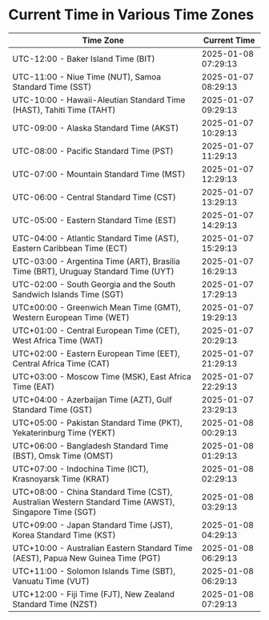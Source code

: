 # Current Time in Various Time Zones

| Time Zone | Current Time |
|-----------|--------------|
| UTC-12:00 - Baker Island Time (BIT) | 2025-01-08 07:29:13 |
| UTC-11:00 - Niue Time (NUT), Samoa Standard Time (SST) | 2025-01-07 08:29:13 |
| UTC-10:00 - Hawaii-Aleutian Standard Time (HAST), Tahiti Time (TAHT) | 2025-01-07 09:29:13 |
| UTC-09:00 - Alaska Standard Time (AKST) | 2025-01-07 10:29:13 |
| UTC-08:00 - Pacific Standard Time (PST) | 2025-01-07 11:29:13 |
| UTC-07:00 - Mountain Standard Time (MST) | 2025-01-07 12:29:13 |
| UTC-06:00 - Central Standard Time (CST) | 2025-01-07 13:29:13 |
| UTC-05:00 - Eastern Standard Time (EST) | 2025-01-07 14:29:13 |
| UTC-04:00 - Atlantic Standard Time (AST), Eastern Caribbean Time (ECT) | 2025-01-07 15:29:13 |
| UTC-03:00 - Argentina Time (ART), Brasília Time (BRT), Uruguay Standard Time (UYT) | 2025-01-07 16:29:13 |
| UTC-02:00 - South Georgia and the South Sandwich Islands Time (SGT) | 2025-01-07 17:29:13 |
| UTC±00:00 - Greenwich Mean Time (GMT), Western European Time (WET) | 2025-01-07 19:29:13 |
| UTC+01:00 - Central European Time (CET), West Africa Time (WAT) | 2025-01-07 20:29:13 |
| UTC+02:00 - Eastern European Time (EET), Central Africa Time (CAT) | 2025-01-07 21:29:13 |
| UTC+03:00 - Moscow Time (MSK), East Africa Time (EAT) | 2025-01-07 22:29:13 |
| UTC+04:00 - Azerbaijan Time (AZT), Gulf Standard Time (GST) | 2025-01-07 23:29:13 |
| UTC+05:00 - Pakistan Standard Time (PKT), Yekaterinburg Time (YEKT) | 2025-01-08 00:29:13 |
| UTC+06:00 - Bangladesh Standard Time (BST), Omsk Time (OMST) | 2025-01-08 01:29:13 |
| UTC+07:00 - Indochina Time (ICT), Krasnoyarsk Time (KRAT) | 2025-01-08 02:29:13 |
| UTC+08:00 - China Standard Time (CST), Australian Western Standard Time (AWST), Singapore Time (SGT) | 2025-01-08 03:29:13 |
| UTC+09:00 - Japan Standard Time (JST), Korea Standard Time (KST) | 2025-01-08 04:29:13 |
| UTC+10:00 - Australian Eastern Standard Time (AEST), Papua New Guinea Time (PGT) | 2025-01-08 06:29:13 |
| UTC+11:00 - Solomon Islands Time (SBT), Vanuatu Time (VUT) | 2025-01-08 06:29:13 |
| UTC+12:00 - Fiji Time (FJT), New Zealand Standard Time (NZST) | 2025-01-08 07:29:13 |
